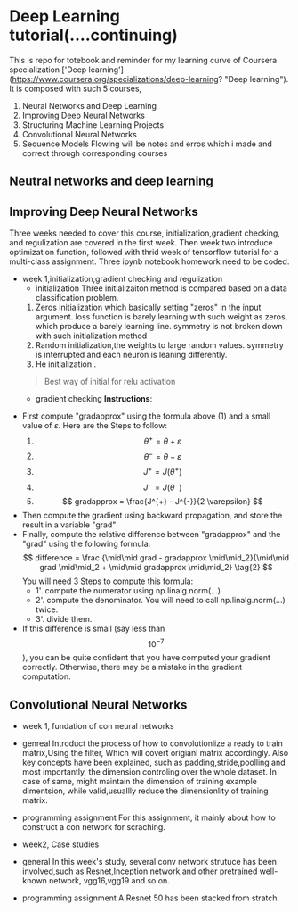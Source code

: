 # Deep Learning tutorial(....continuing)

This is repo for totebook and reminder for my learning curve of Coursera specialization ['Deep learning'] (https://www.coursera.org/specializations/deep-learning? "Deep learning").
It is composed with such 5 courses,
1. Neural Networks and Deep Learning
2. Improving Deep Neural Networks
3. Structuring Machine Learning Projects
4. Convolutional Neural Networks
5. Sequence Models
Flowing will be notes and erros which i made and correct through corresponding courses
## Neutral networks and deep learning

## Improving Deep Neural Networks
Three weeks needed to cover this course, initialization,gradient checking, and regulization 
are covered in the first week. Then week two introduce optimization function, followed with 
thrid week of tensorflow tutorial for a multi-class assignment.
Three ipynb notebook homework need to be coded.
* week 1,initialization,gradient checking and regulization
  * initialization
  Three initializaiton method is compared based on a data classification problem.
   1. Zeros initialization which basically  setting "zeros" in the input argument.
    loss function is barely learning with such weight as zeros, which produce a barely learning line.
    symmetry is not broken down with such initialization method
   2. Random initialization,the weights to large random values.
    symmetry is interrupted and each neuron is leaning differently.
   3. He initialization .
    > Best way of initial for relu activation
  * gradient checking
  **Instructions**:
- First compute "gradapprox" using the formula above (1) and a small value of $\varepsilon$. Here are the Steps to follow:
    1. $$ \theta^{+} = \theta + \varepsilon $$
    2. $$ \theta^{-} = \theta - \varepsilon $$
    3. $$ J^{+} = J(\theta^{+}) $$
    4. $$ J^{-} = J(\theta^{-}) $$
    5. $$ gradapprox = \frac{J^{+} - J^{-}}{2  \varepsilon} $$
- Then compute the gradient using backward propagation, and store the result in a variable "grad"
- Finally, compute the relative difference between "gradapprox" and the "grad" using the following formula:
$$ difference = \frac {\mid\mid grad - gradapprox \mid\mid_2}{\mid\mid grad \mid\mid_2 + \mid\mid gradapprox \mid\mid_2} \tag{2} $$
You will need 3 Steps to compute this formula:
   - 1'. compute the numerator using np.linalg.norm(...)
   - 2'. compute the denominator. You will need to call np.linalg.norm(...) twice.
   - 3'. divide them.
- If this difference is small (say less than $$10^{-7}$$), you can be quite confident that you have computed your gradient correctly. Otherwise, there may be a mistake in the gradient computation. 
  

## Convolutional Neural Networks

* week 1, fundation of con neural networks
 * genreal
 Introduct the process of how to convolutionlize a ready to train matrix,Using the filter,
Which will covert origianl matrix accordingly. Also key concepts have been explained, such as
padding,stride,poolling and most importantly, the dimension controling over the whole dataset.
In case of same, might maintain the dimension of training example dimentsion, while valid,usuallly
reduce the dimensionlity of training matrix.
 * programming assignment
 For this assignment, it mainly about how to construct a con network for scraching.

* week2, Case studies
 * general
   In this week's study, several conv network strutuce has been involved,such as Resnet,Inception 
   network,and other pretrained well-known network, vgg16,vgg19 and so on.
 * programming assignment
 A Resnet 50 has been stacked from stratch.
